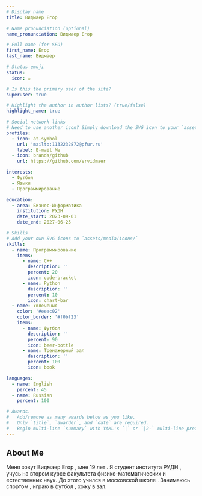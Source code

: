```yaml
---
# Display name
title: Видмаер Егор

# Name pronunciation (optional)
name_pronunciation: Видмаер Егор

# Full name (for SEO)
first_name: Егор
last_name: Видмаер

# Status emoji
status:
  icon: ☕️

# Is this the primary user of the site?
superuser: true

# Highlight the author in author lists? (true/false)
highlight_name: true

# Social network links
# Need to use another icon? Simply download the SVG icon to your `assets/media/icons/` folder.
profiles:
  - icon: at-symbol
    url: 'mailto:1132232872@pfur.ru'
    label: E-mail Me
  - icon: brands/github
    url: https://github.com/ervidmaer

interests:
  - Футбол
  - Языки
  - Программирование

education:
  - area: Бизнес-Информатика
    institution: РУДН
    date_start: 2023-09-01
    date_end: 2027-06-25

# Skills
# Add your own SVG icons to `assets/media/icons/`
skills:
  - name: Программирование
    items:
      - name: C++
        description: ''
        percent: 20
        icon: code-bracket
      - name: Python
        description: ''
        percent: 10
        icon: chart-bar
  - name: Увлечения
    color: '#eeac02'
    color_border: '#f0bf23'
    items:
      - name: Футбол
        description: ''
        percent: 90
        icon: beer-bottle
      - name: Тренажерный зал
        description: ''
        percent: 100
        icon: book

languages:
  - name: English
    percent: 45
  - name: Russian
    percent: 100

# Awards.
#   Add/remove as many awards below as you like.
#   Only `title`, `awarder`, and `date` are required.
#   Begin multi-line `summary` with YAML's `|` or `|2-` multi-line prefix and indent 2 spaces below.
---
```


## About Me

Меня зовут Видмаер Егор , мне 19 лет . Я студент института РУДН , учусь на втором
курсе факультета физико-математических и естественных наук. До этого учился в
московской школе . Занимаюсь спортом , играю в футбол , хожу в зал.
